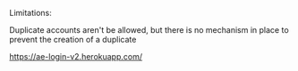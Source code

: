 Limitations:

Duplicate accounts aren't be allowed, but there is no mechanism in place to prevent the creation of a duplicate

https://ae-login-v2.herokuapp.com/
